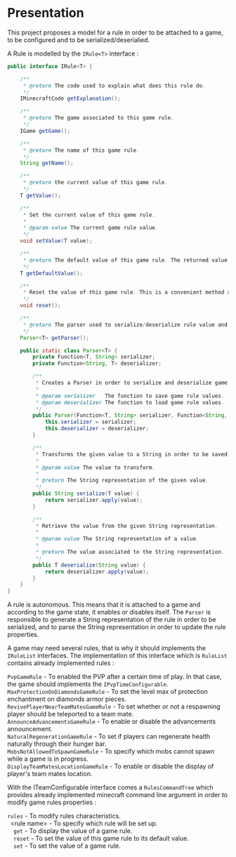 # Presentation

This project proposes a model for a rule in order to be attached to a game, to be configured and to be serialized/deserialied.

A Rule is modelled by the <code>IRule&lt;T&gt;</code> interface :

```java
public interface IRule<T> {

	/**
	 * @return The code used to explain what does this rule do.
	 */
	IMinecraftCode getExplanation();

	/**
	 * @return The game associated to this game rule.
	 */
	IGame getGame();

	/**
	 * @return The name of this game rule.
	 */
	String getName();

	/**
	 * @return the current value of this game rule.
	 */
	T getValue();

	/**
	 * Set the current value of this game rule.
	 * 
	 * @param value The current game rule value.
	 */
	void setValue(T value);

	/**
	 * @return The default value of this game rule. The returned value could not match the current game rule value.
	 */
	T getDefaultValue();

	/**
	 * Reset the value of this game rule. This is a convenient method and is equivalent to <code>setValue(getDefaultValue());</code>
	 */
	void reset();

	/**
	 * @return The parser used to serialize/deserialize rule value and default value.
	 */
	Parser<T> getParser();

	public static class Parser<T> {
		private Function<T, String> serializer;
		private Function<String, T> deserializer;

		/**
		 * Creates a Parser in order to serialize and deserialize game rule value and default value.
		 * 
		 * @param serializer   The function to save game rule values.
		 * @param deserializer The function to load game rule values.
		 */
		public Parser(Function<T, String> serializer, Function<String, T> deserializer) {
			this.serializer = serializer;
			this.deserializer = deserializer;
		}

		/**
		 * Transforms the given value to a String in order to be saved.
		 * 
		 * @param value The value to transform.
		 * 
		 * @return The String representation of the given value.
		 */
		public String serialize(T value) {
			return serializer.apply(value);
		}

		/**
		 * Retrieve the value from the given String representation.
		 * 
		 * @param value The String representation of a value.
		 * 
		 * @return The value associated to the String representation.
		 */
		public T deserialize(String value) {
			return deserializer.apply(value);
		}
	}
}
```

A rule is autonomous. This means that it is attached to a game and according to the game state, it enables or disables itself. The <code>Parser</code> is responsible to generate a String representation of the rule in order to be serialized, and to parse the String representation in order to update the rule properties.

A game may need several rules, that is why it should implements the <code>IRuleList</code> interfaces. The implementation of this interface which is <code>RuleList</code> contains already implemented rules :

<code>PvpGameRule</code> - To enabled the PVP after a certain time of play. In that case, the game should implements the <code>IPvpTimeConfigurable</code>.</br>
<code>MaxProtectionOnDiamondsGameRule</code> - To set the level max of protection enchantment on diamonds armor pieces.</br>
<code>RevivePlayerNearTeamMatesGameRule</code> - To set whether or not a respawning player should be teleported to a team mate.</br>
<code>AnnounceAdvancementsGameRule</code> - To enable or disable the advancements announcement.</br>
<code>NaturalRegenerationGameRule</code> - To set if players can regenerate health naturally through their hunger bar.</br>
<code>MobsNotAllowedToSpawnGameRule</code> - To specify which mobs cannot spawn while a game is in progress.</br>
<code>DisplayTeamMatesLocationGameRule</code> - To enable or disable the display of player's team mates location.</br>

With the ITeamConfigurable interface comes a <code>RulesCommandTree</code> which provides already implemented minecraft command line argument in order to modify game rules properties :  

<code>rules</code> - To modify rules characteristics.</br>
&ensp;&lt;rule name&gt; - To specify which rule will be set up.</br>
&ensp;&ensp;<code>get</code> - To display the value of a game rule.</br>
&ensp;&ensp;<code>reset</code> - To set the value of this game rule to its default value.</br>
&ensp;&ensp;<code>set</code> - To set the value of a game rule.</br>
